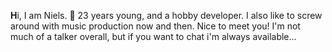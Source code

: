 **H**i, I am Niels. :exploding_head:
23 years young, and a hobby developer.
I also like to screw around with 
music production now and then.
Nice to meet you!
I'm not much of a talker overall, 
but if you want to chat i'm always available...


<!---
NielsKoomans97/NielsKoomans97 is a ✨ special ✨ repository because its `README.md` (this file) appears on your GitHub profile.
You can click the Preview link to take a look at your changes.
--->

